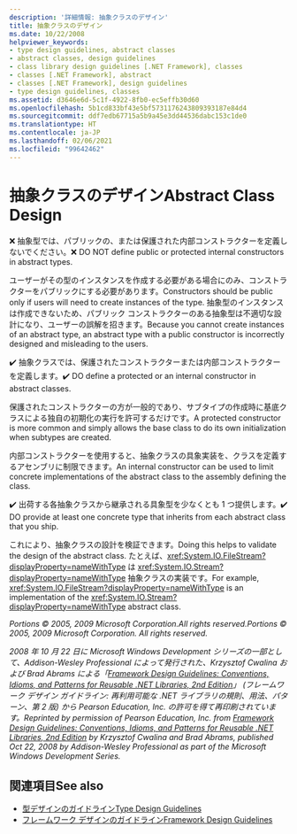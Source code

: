 ```yaml
---
description: '詳細情報: 抽象クラスのデザイン'
title: 抽象クラスのデザイン
ms.date: 10/22/2008
helpviewer_keywords:
- type design guidelines, abstract classes
- abstract classes, design guidelines
- class library design guidelines [.NET Framework], classes
- classes [.NET Framework], abstract
- classes [.NET Framework], design guidelines
- type design guidelines, classes
ms.assetid: d3646e6d-5c1f-4922-8fb0-ec5effb30d60
ms.openlocfilehash: 5b1cd833bf43e5bf5731176243809393187e84d4
ms.sourcegitcommit: ddf7edb67715a5b9a45e3dd44536dabc153c1de0
ms.translationtype: HT
ms.contentlocale: ja-JP
ms.lasthandoff: 02/06/2021
ms.locfileid: "99642462"
---
```

# <a name="abstract-class-design"></a><span data-ttu-id="fc764-103">抽象クラスのデザイン</span><span class="sxs-lookup"><span data-stu-id="fc764-103">Abstract Class Design</span></span>

<span data-ttu-id="fc764-104">❌ 抽象型では、パブリックの、または保護された内部コンストラクターを定義しないでください。</span><span class="sxs-lookup"><span data-stu-id="fc764-104">❌ DO NOT define public or protected internal constructors in abstract types.</span></span>

 <span data-ttu-id="fc764-105">ユーザーがその型のインスタンスを作成する必要がある場合にのみ、コンストラクターをパブリックにする必要があります。</span><span class="sxs-lookup"><span data-stu-id="fc764-105">Constructors should be public only if users will need to create instances of the type.</span></span> <span data-ttu-id="fc764-106">抽象型のインスタンスは作成できないため、パブリック コンストラクターのある抽象型は不適切な設計になり、ユーザーの誤解を招きます。</span><span class="sxs-lookup"><span data-stu-id="fc764-106">Because you cannot create instances of an abstract type, an abstract type with a public constructor is incorrectly designed and misleading to the users.</span></span>

 <span data-ttu-id="fc764-107">✔️ 抽象クラスでは、保護されたコンストラクターまたは内部コンストラクターを定義します。</span><span class="sxs-lookup"><span data-stu-id="fc764-107">✔️ DO define a protected or an internal constructor in abstract classes.</span></span>

 <span data-ttu-id="fc764-108">保護されたコンストラクターの方が一般的であり、サブタイプの作成時に基底クラスによる独自の初期化の実行を許可するだけです。</span><span class="sxs-lookup"><span data-stu-id="fc764-108">A protected constructor is more common and simply allows the base class to do its own initialization when subtypes are created.</span></span>

 <span data-ttu-id="fc764-109">内部コンストラクターを使用すると、抽象クラスの具象実装を、クラスを定義するアセンブリに制限できます。</span><span class="sxs-lookup"><span data-stu-id="fc764-109">An internal constructor can be used to limit concrete implementations of the abstract class to the assembly defining the class.</span></span>

 <span data-ttu-id="fc764-110">✔️ 出荷する各抽象クラスから継承される具象型を少なくとも 1 つ提供します。</span><span class="sxs-lookup"><span data-stu-id="fc764-110">✔️ DO provide at least one concrete type that inherits from each abstract class that you ship.</span></span>

 <span data-ttu-id="fc764-111">これにより、抽象クラスの設計を検証できます。</span><span class="sxs-lookup"><span data-stu-id="fc764-111">Doing this helps to validate the design of the abstract class.</span></span> <span data-ttu-id="fc764-112">たとえば、<xref:System.IO.FileStream?displayProperty=nameWithType> は <xref:System.IO.Stream?displayProperty=nameWithType> 抽象クラスの実装です。</span><span class="sxs-lookup"><span data-stu-id="fc764-112">For example,  <xref:System.IO.FileStream?displayProperty=nameWithType> is an implementation of the <xref:System.IO.Stream?displayProperty=nameWithType> abstract class.</span></span>

 <span data-ttu-id="fc764-113">*Portions © 2005, 2009 Microsoft Corporation.All rights reserved.*</span><span class="sxs-lookup"><span data-stu-id="fc764-113">*Portions © 2005, 2009 Microsoft Corporation. All rights reserved.*</span></span>

 <span data-ttu-id="fc764-114">*2008 年 10 月 22 日に Microsoft Windows Development シリーズの一部として、Addison-Wesley Professional によって発行された、Krzysztof Cwalina および Brad Abrams による「[Framework Design Guidelines: Conventions, Idioms, and Patterns for Reusable .NET Libraries, 2nd Edition](https://www.informit.com/store/framework-design-guidelines-conventions-idioms-and-9780321545619)」 (フレームワーク デザイン ガイドライン: 再利用可能な .NET ライブラリの規則、用法、パターン、第 2 版) から Pearson Education, Inc. の許可を得て再印刷されています。*</span><span class="sxs-lookup"><span data-stu-id="fc764-114">*Reprinted by permission of Pearson Education, Inc. from [Framework Design Guidelines: Conventions, Idioms, and Patterns for Reusable .NET Libraries, 2nd Edition](https://www.informit.com/store/framework-design-guidelines-conventions-idioms-and-9780321545619) by Krzysztof Cwalina and Brad Abrams, published Oct 22, 2008 by Addison-Wesley Professional as part of the Microsoft Windows Development Series.*</span></span>

## <a name="see-also"></a><span data-ttu-id="fc764-115">関連項目</span><span class="sxs-lookup"><span data-stu-id="fc764-115">See also</span></span>

- [<span data-ttu-id="fc764-116">型デザインのガイドライン</span><span class="sxs-lookup"><span data-stu-id="fc764-116">Type Design Guidelines</span></span>](type.md)
- [<span data-ttu-id="fc764-117">フレームワーク デザインのガイドライン</span><span class="sxs-lookup"><span data-stu-id="fc764-117">Framework Design Guidelines</span></span>](index.md)

